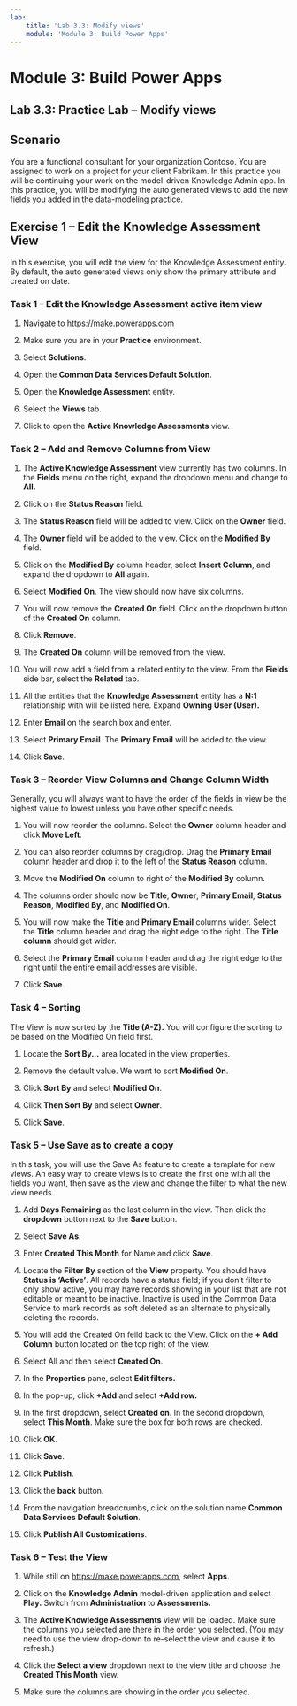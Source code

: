 ```yaml
---
lab:
    title: 'Lab 3.3: Modify views'
    module: 'Module 3: Build Power Apps'
---
```


Module 3: Build Power Apps
============================================

## Lab 3.3: Practice Lab – Modify views

Scenario
--------

You are a functional consultant for your organization Contoso. You are assigned
to work on a project for your client Fabrikam. In this practice you will be
continuing your work on the model-driven Knowledge Admin app. In this practice,
you will be modifying the auto generated views to add the new fields you added
in the data-modeling practice.

Exercise 1 – Edit the Knowledge Assessment View 
------------------------------------------------

In this exercise, you will edit the view for the Knowledge Assessment entity. By
default, the auto generated views only show the primary attribute and created on
date.

### Task 1 – Edit the Knowledge Assessment active item view

1.  Navigate to <https://make.powerapps.com>

2.  Make sure you are in your **Practice** environment.

3.  Select **Solutions**.

4.  Open the **Common Data Services Default Solution**.

5.  Open the **Knowledge Assessment** entity.

6.  Select the **Views** tab.

7.  Click to open the **Active Knowledge Assessments** view.

### Task 2 – Add and Remove Columns from View

1.  The **Active Knowledge Assessment** view currently has two columns. In the **Fields** menu on the right, expand the dropdown menu and change to **All.**

2.  Click on the **Status Reason** field.

3.  The **Status Reason** field will be added to view. Click on the **Owner**
    field.

4.  The **Owner** field will be added to the view. Click on the **Modified By**
    field.

5.  Click on the **Modified By** column header, select **Insert Column**, and expand the dropdown to **All** again.

6.  Select **Modified On**. The view should now have six columns.

7.  You will now remove the **Created On** field. Click on the dropdown button of
    the **Created On** column.

8.  Click **Remove**.

9.  The **Created On** column will be removed from the view.

10. You will now add a field from a related entity to the view. From the
    **Fields** side bar, select the **Related** tab.

11. All the entities that the **Knowledge Assessment** entity has a **N:1** relationship with
    will be listed here. Expand **Owning User (User).**

12. Enter **Email** on the search box and enter.

13. Select **Primary Email**. The **Primary Email** will be added to the view.

14. Click **Save**.

### Task 3 – Reorder View Columns and Change Column Width

Generally, you will always want to have the order of the fields in view be the
highest value to lowest unless you have other specific needs.

1.  You will now reorder the columns. Select the **Owner** column header and
    click **Move Left**.

2.  You can also reorder columns by drag/drop. Drag the **Primary Email** column
    header and drop it to the left of the **Status Reason** column.

3.  Move the **Modified On** column to right of the **Modified By** column.

4.  The columns order should now be **Title**, **Owner**, **Primary Email**,
    **Status Reason**, **Modified By**, and **Modified On**.

5.  You will now make the **Title** and **Primary Email** columns wider. Select
    the **Title** column header and drag the right edge to the right. The
    **Title column** should get wider.

6.  Select the **Primary Email** column header and drag the right edge to the
    right until the entire email addresses are visible.

7.  Click **Save**.

### Task 4 – Sorting

The View is now sorted by the **Title (A-Z).** You will configure the sorting to be
based on the Modified On field first.

1.  Locate the **Sort By...** area located in the view properties.

2.  Remove the default value. We want to sort **Modified On**.

3.  Click **Sort By** and select **Modified On**.

4.  Click **Then Sort By** and select **Owner**.

5.  Click **Save**.

### Task 5 – Use Save as to create a copy

In this task, you will use the Save As feature to create a template for new
views. An easy way to create views is to create the first one with all the
fields you want, then save as the view and change the filter to what the new
view needs.

1.  Add **Days Remaining** as the last column in the view. Then click the **dropdown** button next to the
    **Save** button.

2.  Select **Save As**.

3.  Enter **Created This Month** for Name and click **Save**.

4.  Locate the **Filter By** section of the **View** property. You should have
    **Status is ‘Active’**. All records have a status field; if you don’t filter
    to only show active, you may have records showing in your list that are not
    editable or meant to be inactive. Inactive is used in the Common Data Service to mark records as
    soft deleted as an alternate to physically deleting the records.

5.  You will add the Created On feild back to the View. Click on the **+ Add Column**
    button located on the top right of the view.

6.  Select All and then select **Created On**.

7.  In the **Properties** pane, select **Edit filters.**

8.  In the pop-up, click **+Add** and select **+Add row.**

9.  In the first dropdown, select **Created on**. In the second dropdown, select **This Month**. Make sure the box for both rows are checked.

10. Click **OK**.

11. Click **Save**.

12. Click **Publish**.

13. Click the **back** button.

15. From the navigation breadcrumbs, click on the solution name **Common Data Services Default Solution**.

16. Click **Publish All Customizations**.

### Task 6 – Test the View

1.  While still on <https://make.powerapps.com>, select **Apps**.

2.  Click on the **Knowledge Admin** model-driven application and select **Play.** Switch from **Administration** to **Assessments.**

4.  The **Active Knowledge Assessments** view will be loaded. Make sure the
    columns you selected are there in the order you selected. (You may need to use the view drop-down to re-select the view and cause it to refresh.) 

5.  Click the **Select a view** dropdown next to the view title and choose the **Created This Month** view.

6.  Make sure the columns are showing in the order you selected.
